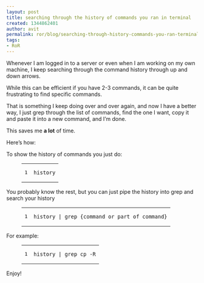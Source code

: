 ```yaml
---
layout: post
title: searching through the history of commands you ran in terminal
created: 1344862401
author: avit
permalink: ror/blog/searching-through-history-commands-you-ran-terminal
tags:
- RoR
---
```

<p>Whenever I am logged in to a server or even when I am working on my own machine, I keep searching through the command history through up and down arrows.</p>
<p>While this can be efficient if you have 2-3 commands, it can be quite frustrating to find specific commands.</p>
<p>That is something I keep doing over and over again, and now I have a better way, I just grep through the list of commands, find the one I want, copy it and paste it into a new command, and I&rsquo;m done.</p>
<p>This saves me <strong>a lot</strong> of time.</p>
<p>Here&rsquo;s how:</p>
<p>To show the history of commands you just do:</p>
<figure class="code">
	<div class="highlight">
		<table>
			<tbody>
				<tr>
					<td class="gutter">
						<pre class="line-numbers">
<span class="line-number">1</span>
</pre>
					</td>
					<td class="code">
						<pre>
<code><span class="line">history</span></code></pre>
					</td>
				</tr>
			</tbody>
		</table>
	</div>
</figure>
<p>You probably know the rest, but you can just pipe the history into grep and search your history</p>
<figure class="code">
	<div class="highlight">
		<table>
			<tbody>
				<tr>
					<td class="gutter">
						<pre class="line-numbers">
<span class="line-number">1</span>
</pre>
					</td>
					<td class="code">
						<pre>
<code><span class="line">history | grep {command_or_part_of_command}</span></code></pre>
					</td>
				</tr>
			</tbody>
		</table>
	</div>
</figure>
<p>For example:</p>
<figure class="code">
	<div class="highlight">
		<table>
			<tbody>
				<tr>
					<td class="gutter">
						<pre class="line-numbers">
<span class="line-number">1</span>
</pre>
					</td>
					<td class="code">
						<pre>
<code><span class="line">history | grep cp -R</span></code></pre>
					</td>
				</tr>
			</tbody>
		</table>
	</div>
</figure>
<p>Enjoy!</p>
